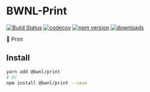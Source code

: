 # BWNL-Print

[![Build Status](https://travis-ci.com/SudoDotDog/BWNL-Print.svg?branch=master)](https://travis-ci.com/SudoDotDog/BWNL-Print)
[![codecov](https://codecov.io/gh/SudoDotDog/BWNL-Print/branch/master/graph/badge.svg)](https://codecov.io/gh/SudoDotDog/BWNL-Print)
[![npm version](https://badge.fury.io/js/%40bwnl%2Fprint.svg)](https://www.npmjs.com/package/@bwnl/print)
[![downloads](https://img.shields.io/npm/dm/@bwnl/print.svg)](https://www.npmjs.com/package/@bwnl/print)

:school_satchel: Print

## Install

```sh
yarn add @bwnl/print
# Or
npm install @bwnl/print --save
```
